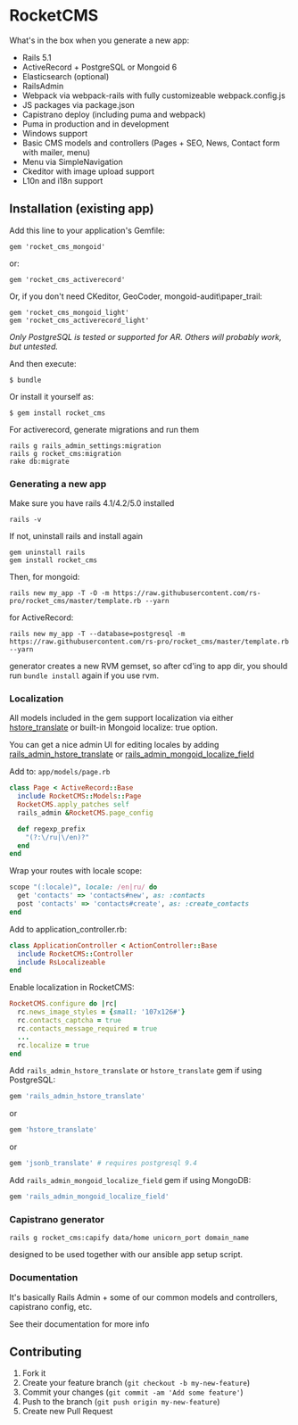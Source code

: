 # RocketCMS

What's in the box when you generate a new app:

- Rails 5.1
- ActiveRecord + PostgreSQL or Mongoid 6
- Elasticsearch (optional)
- RailsAdmin
- Webpack via webpack-rails with fully customizeable webpack.config.js
- JS packages via package.json
- Capistrano deploy (including puma and webpack)
- Puma in production and in development
- Windows support
- Basic CMS models and controllers (Pages + SEO, News, Contact form with mailer, menu)
- Menu via SimpleNavigation
- Ckeditor with image upload support
- L10n and i18n support


## Installation (existing app)

Add this line to your application's Gemfile:

    gem 'rocket_cms_mongoid'

or:

    gem 'rocket_cms_activerecord'

Or, if you don't need CKeditor, GeoCoder, mongoid-audit\paper_trail:

    gem 'rocket_cms_mongoid_light'
    gem 'rocket_cms_activerecord_light'

*Only PostgreSQL is tested or supported for AR. Others will probably work, but untested.*

And then execute:

    $ bundle

Or install it yourself as:

    $ gem install rocket_cms

For activerecord, generate migrations and run them

    rails g rails_admin_settings:migration
    rails g rocket_cms:migration
    rake db:migrate


### Generating a new app

Make sure you have rails 4.1/4.2/5.0 installed

    rails -v

If not, uninstall rails and install again

    gem uninstall rails
    gem install rocket_cms

Then, for mongoid:

    rails new my_app -T -O -m https://raw.githubusercontent.com/rs-pro/rocket_cms/master/template.rb --yarn

for ActiveRecord:

    rails new my_app -T --database=postgresql -m https://raw.githubusercontent.com/rs-pro/rocket_cms/master/template.rb --yarn

generator creates a new RVM gemset, so after cd'ing to app dir, you should run `bundle install` again if you use rvm.

### Localization

All models included in the gem support localization via either [hstore_translate](https://github.com/Leadformance/hstore_translate) or built-in Mongoid localize: true option.

You can get a nice admin UI for editing locales by adding [rails_admin_hstore_translate](https://github.com/glebtv/rails_admin_hstore_translate) or [rails_admin_mongoid_localize_field](https://github.com/sudosu/rails_admin_mongoid_localize_field)

Add to: ```app/models/page.rb```

```ruby
class Page < ActiveRecord::Base
  include RocketCMS::Models::Page
  RocketCMS.apply_patches self
  rails_admin &RocketCMS.page_config

  def regexp_prefix
    "(?:\/ru|\/en)?"
  end
end
```

Wrap your routes with locale scope:

```ruby
scope "(:locale)", locale: /en|ru/ do
  get 'contacts' => 'contacts#new', as: :contacts
  post 'contacts' => 'contacts#create', as: :create_contacts
end
```

Add to application_controller.rb:

```ruby
class ApplicationController < ActionController::Base
  include RocketCMS::Controller
  include RsLocalizeable
end
```

Enable localization in RocketCMS:

```ruby
RocketCMS.configure do |rc|
  rc.news_image_styles = {small: '107x126#'}
  rc.contacts_captcha = true
  rc.contacts_message_required = true
  ...
  rc.localize = true
end
```

Add ```rails_admin_hstore_translate``` or ```hstore_translate``` gem if using PostgreSQL:

```ruby
gem 'rails_admin_hstore_translate'
```

or

```ruby
gem 'hstore_translate'
```

or 

```ruby
gem 'jsonb_translate' # requires postgresql 9.4
```

Add ```rails_admin_mongoid_localize_field``` gem if using MongoDB:

```ruby
gem 'rails_admin_mongoid_localize_field'
```

### Capistrano generator

    rails g rocket_cms:capify data/home unicorn_port domain_name
    
designed to be used together with our ansible app setup script.

### Documentation

It's basically Rails Admin + some of our common models and controllers, capistrano config, etc.

See their documentation for more info

## Contributing

1. Fork it
2. Create your feature branch (`git checkout -b my-new-feature`)
3. Commit your changes (`git commit -am 'Add some feature'`)
4. Push to the branch (`git push origin my-new-feature`)
5. Create new Pull Request
